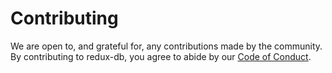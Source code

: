 # Contributing

We are open to, and grateful for, any contributions made by the community. By contributing to redux-db, you agree to abide by our [Code of Conduct](https://github.com/msolvaag/redux-db/blob/master/CODE_OF_CONDUCT.md).
